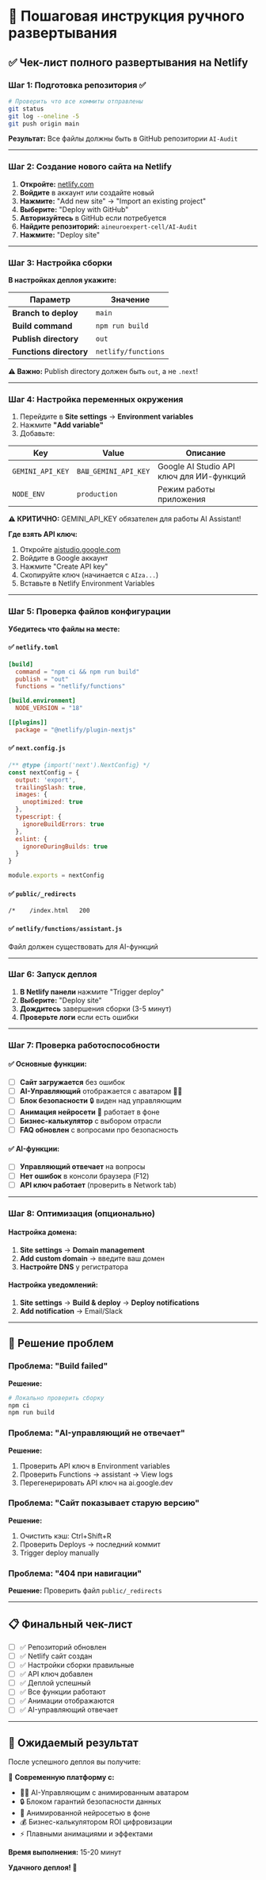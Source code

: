 # 🚀 Пошаговая инструкция ручного развертывания

## ✅ Чек-лист полного развертывания на Netlify

### Шаг 1: Подготовка репозитория ✅

```bash
# Проверить что все коммиты отправлены
git status
git log --oneline -5
git push origin main
```

**Результат:** Все файлы должны быть в GitHub репозитории `AI-Audit`

---

### Шаг 2: Создание нового сайта на Netlify

1. **Откройте:** [netlify.com](https://netlify.com)
2. **Войдите** в аккаунт или создайте новый
3. **Нажмите:** "Add new site" → "Import an existing project"
4. **Выберите:** "Deploy with GitHub"
5. **Авторизуйтесь** в GitHub если потребуется
6. **Найдите репозиторий:** `aineuroexpert-cell/AI-Audit`
7. **Нажмите:** "Deploy site"

---

### Шаг 3: Настройка сборки

**В настройках деплоя укажите:**

| Параметр | Значение |
|----------|----------|
| **Branch to deploy** | `main` |
| **Build command** | `npm run build` |
| **Publish directory** | `out` |
| **Functions directory** | `netlify/functions` |

**⚠️ Важно:** Publish directory должен быть `out`, а не `.next`!

---

### Шаг 4: Настройка переменных окружения

1. Перейдите в **Site settings** → **Environment variables**
2. Нажмите **"Add variable"**
3. Добавьте:

| Key | Value | Описание |
|-----|-------|----------|
| `GEMINI_API_KEY` | `ВАШ_GEMINI_API_KEY` | Google AI Studio API ключ для ИИ-функций |
| `NODE_ENV` | `production` | Режим работы приложения |

**⚠️ КРИТИЧНО:** GEMINI_API_KEY обязателен для работы AI Assistant!

**Где взять API ключ:**
1. Откройте [aistudio.google.com](https://aistudio.google.com/app/apikey)
2. Войдите в Google аккаунт
3. Нажмите "Create API key"
4. Скопируйте ключ (начинается с `AIza...`)
5. Вставьте в Netlify Environment Variables

---

### Шаг 5: Проверка файлов конфигурации

**Убедитесь что файлы на месте:**

#### ✅ `netlify.toml`
```toml
[build]
  command = "npm ci && npm run build"
  publish = "out"
  functions = "netlify/functions"

[build.environment]
  NODE_VERSION = "18"

[[plugins]]
  package = "@netlify/plugin-nextjs"
```

#### ✅ `next.config.js`
```javascript
/** @type {import('next').NextConfig} */
const nextConfig = {
  output: 'export',
  trailingSlash: true,
  images: {
    unoptimized: true
  },
  typescript: {
    ignoreBuildErrors: true
  },
  eslint: {
    ignoreDuringBuilds: true
  }
}

module.exports = nextConfig
```

#### ✅ `public/_redirects`
```
/*    /index.html   200
```

#### ✅ `netlify/functions/assistant.js`
Файл должен существовать для AI-функций

---

### Шаг 6: Запуск деплоя

1. **В Netlify панели** нажмите "Trigger deploy"
2. **Выберите:** "Deploy site"
3. **Дождитесь** завершения сборки (3-5 минут)
4. **Проверьте логи** если есть ошибки

---

### Шаг 7: Проверка работоспособности

#### ✅ Основные функции:

- [ ] **Сайт загружается** без ошибок
- [ ] **AI-Управляющий** отображается с аватаром 👨‍💼
- [ ] **Блок безопасности** 🔒 виден над управляющим
- [ ] **Анимация нейросети** 🧠 работает в фоне
- [ ] **Бизнес-калькулятор** с выбором отрасли
- [ ] **FAQ обновлен** с вопросами про безопасность

#### ✅ AI-функции:

- [ ] **Управляющий отвечает** на вопросы
- [ ] **Нет ошибок** в консоли браузера (F12)
- [ ] **API ключ работает** (проверить в Network tab)

---

### Шаг 8: Оптимизация (опционально)

#### Настройка домена:
1. **Site settings** → **Domain management**
2. **Add custom domain** → введите ваш домен
3. **Настройте DNS** у регистратора

#### Настройка уведомлений:
1. **Site settings** → **Build & deploy** → **Deploy notifications**
2. **Add notification** → Email/Slack

---

## 🚨 Решение проблем

### Проблема: "Build failed"
**Решение:**
```bash
# Локально проверить сборку
npm ci
npm run build
```

### Проблема: "AI-управляющий не отвечает"
**Решение:**
1. Проверить API ключ в Environment variables
2. Проверить Functions → assistant → View logs
3. Перегенерировать API ключ на ai.google.dev

### Проблема: "Сайт показывает старую версию"
**Решение:**
1. Очистить кэш: Ctrl+Shift+R
2. Проверить Deploys → последний коммит
3. Trigger deploy manually

### Проблема: "404 при навигации"
**Решение:**
Проверить файл `public/_redirects`

---

## 📋 Финальный чек-лист

- [ ] ✅ Репозиторий обновлен
- [ ] ✅ Netlify сайт создан
- [ ] ✅ Настройки сборки правильные
- [ ] ✅ API ключ добавлен
- [ ] ✅ Деплой успешный
- [ ] ✅ Все функции работают
- [ ] ✅ Анимации отображаются
- [ ] ✅ AI-управляющий отвечает

---

## 🎯 Ожидаемый результат

После успешного деплоя вы получите:

🌟 **Современную платформу с:**
- 👨‍💼 AI-Управляющим с анимированным аватаром
- 🔒 Блоком гарантий безопасности данных
- 🧠 Анимированной нейросетью в фоне
- 💰 Бизнес-калькулятором ROI цифровизации
- ⚡ Плавными анимациями и эффектами

**Время выполнения:** 15-20 минут

**Удачного деплоя! 🚀**
